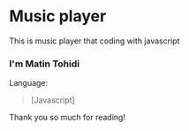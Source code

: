 # Music player
This is music player that coding with javascript

### I'm Matin Tohidi
Language:

> [Javascript]

Thank you so much for reading!
